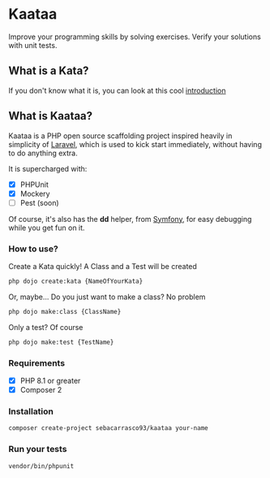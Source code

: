# Kaataa

Improve your programming skills by solving exercises. Verify your solutions with unit tests.

## What is a Kata?

If you don't know what it is, you can look at this cool [introduction](https://github.com/gamontal/awesome-katas#introduction)

## What is Kaataa?

Kaataa is a PHP open source scaffolding project inspired heavily in simplicity of [Laravel](https://laravel.com), which is used to kick start immediately, without having to do anything extra.

It is supercharged with:

- [x] PHPUnit
- [x] Mockery
- [ ] Pest (soon)

Of course, it's also has the **dd** helper, from [Symfony](https://symfony.com), for easy debugging while you get fun on it.

### How to use?

Create a Kata quickly! A Class and a Test will be created

```sh
php dojo create:kata {NameOfYourKata}
```

Or, maybe... Do you just want to make a class? No problem

```sh
php dojo make:class {ClassName}
```

Only a test? Of course

```sh
php dojo make:test {TestName}
```

### Requirements

- [x] PHP 8.1 or greater
- [x] Composer 2

### Installation

```sh
composer create-project sebacarrasco93/kaataa your-name
```

### Run your tests

```sh
vendor/bin/phpunit
```
